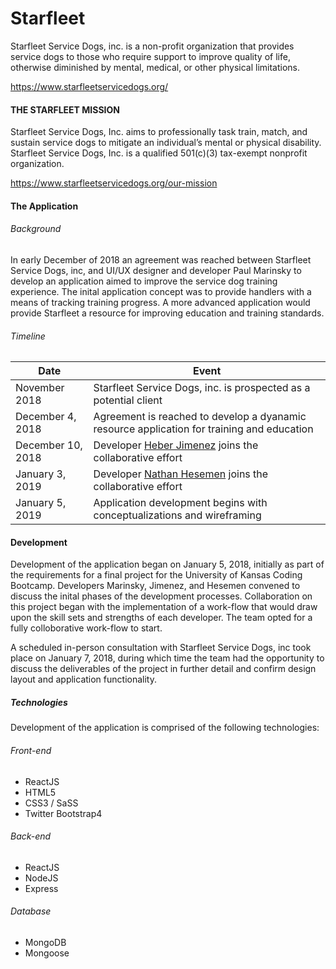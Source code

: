# Starfleet

Starfleet Service Dogs, inc. is a non-profit organization that provides service dogs to those who require support to improve quality of life, otherwise diminished by mental, medical, or other physical limitations. 

https://www.starfleetservicedogs.org/

#### THE STARFLEET MISSION
Starfleet Service Dogs, Inc. aims to professionally task train, match, and sustain service dogs to mitigate an individual’s mental or physical disability. Starfleet Service Dogs, Inc. is a qualified  501(c)(3) tax-exempt nonprofit organization.   

https://www.starfleetservicedogs.org/our-mission 

#### The Application 
###### Background
In early December of 2018 an agreement was reached between Starfleet Service Dogs, inc, and UI/UX designer and developer Paul Marinsky to develop an application aimed to improve the service dog training experience. The inital application concept was to provide handlers with a means of tracking training progress. A more advanced application would provide Starfleet a resource for improving education and training standards. 

###### Timeline
| Date | Event |
| --------------------------------------------- | ---------------------------------------------------------------- |
| November 2018 | Starfleet Service Dogs, inc. is prospected as a potential client 
| December 4, 2018 | Agreement is reached to develop a dyanamic resource application for training and education |
| December 10, 2018 | Developer [Heber Jimenez](https://github.com/HeberJ) joins the collaborative effort |
| January 3, 2019 | Developer [Nathan Hesemen](https://github.com/nhesemen) joins the collaborative effort |
| January 5, 2019 | Application development begins with conceptualizations and wireframing |


#### Development 
Development of the application began on January 5, 2018, initially as part of the requirements for a final project for the University of Kansas Coding Bootcamp. Developers Marinsky, Jimenez, and Hesemen convened to discuss the inital phases of the development processes. Collaboration on this project began with the implementation of a work-flow that would draw upon the skill sets and strengths of each developer. The team opted for a fully colloborative work-flow to start. 

A scheduled in-person consultation with Starfleet Service Dogs, inc took place on January 7, 2018, during which time the team had the opportunity to discuss the deliverables of the project in further detail and confirm design layout and application functionality. 

##### Technologies
Development of the application is comprised of the following technologies:
###### Front-end
- ReactJS
- HTML5
- CSS3 / SaSS
- Twitter Bootstrap4
###### Back-end
- ReactJS
- NodeJS
- Express
###### Database
- MongoDB
- Mongoose




